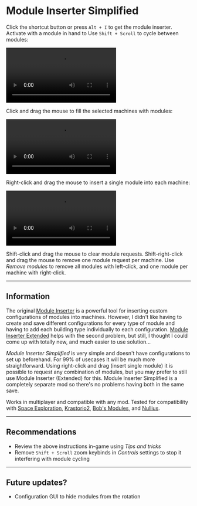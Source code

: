 # Module Inserter Simplified

Click the shortcut button or press `Alt + I` to get the module inserter. Activate with a module in hand to Use `Shift + Scroll` to cycle between modules:

![Cycle modules](https://github.com/tburrows13/ModuleInserterSimplified/raw/master/resources/cycle-modules.mp4)

Click and drag the mouse to fill the selected machines with modules:

![Fill all with modules](https://github.com/tburrows13/ModuleInserterSimplified/raw/master/resources/insert-all.mp4)

Right-click and drag the mouse to insert a single module into each machine:

![Add single module to all](https://github.com/tburrows13/ModuleInserterSimplified/raw/master/resources/insert-single.mp4)

Shift-click and drag the mouse to clear module requests.
Shift-right-click and drag the mouse to remove one module request per machine.
Use _Remove modules_ to remove all modules with left-click, and one module per machine with right-click.

-----
## Information
The original [Module Inserter](https://mods.factorio.com/mod/ModuleInserter) is a powerful tool for inserting custom configurations of modules into machines. However, I didn't like having to create and save different configurations for every type of module and having to add each building type individually to each configuration. [Module Inserter Extended](https://mods.factorio.com/mod/ModuleInserterEx) helps with the second problem, but still, I thought I could come up with totally new, and much easier to use solution...

_Module Inserter Simplified_ is very simple and doesn't have configurations to set up beforehand. For 99% of usecases it will be much more straightforward. Using right-click and drag (insert single module) it is possible to request any combination of modules, but you may prefer to still use Module Inserter (Extended) for this. Module Inserter Simplified is a completely separate mod so there's no problems having both in the same save.

Works in multiplayer and compatible with any mod. Tested for compatibility with [Space Exploration](https://mods.factorio.com/mod/space-exploration), [Krastorio2](https://mods.factorio.com/mod/Krastorio2), [Bob's Modules](https://mods.factorio.com/mod/bobmodules), and [Nullius](https://mods.factorio.com/mod/nullius).

-----
## Recommendations
- Review the above instructions in-game using _Tips and tricks_
- Remove `Shift + Scroll` zoom keybinds in _Controls_ settings to stop it interfering with module cycling

-----
## Future updates?
- Configuration GUI to hide modules from the rotation

